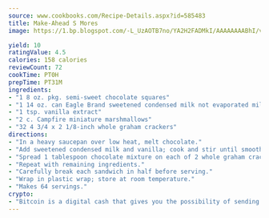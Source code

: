 ```yaml
---
source: www.cookbooks.com/Recipe-Details.aspx?id=585483
title: Make-Ahead S Mores
image: https://1.bp.blogspot.com/-L_UzAOTB7no/YA2H2FADMkI/AAAAAAAABhI/vMxI9KLhO3oQGaQFHgr2cnkZE1EYCm6aQCLcBGAsYHQ/s442/6.png

yield: 10
ratingValue: 4.5
calories: 158 calories
reviewCount: 72
cookTime: PT0H
prepTime: PT31M
ingredients:
- "1 8 oz. pkg. semi-sweet chocolate squares"
- "1 14 oz. can Eagle Brand sweetened condensed milk not evaporated milk"
- "1 tsp. vanilla extract"
- "2 c. Campfire miniature marshmallows"
- "32 4 3/4 x 2 1/8-inch whole graham crackers"
directions:
- "In a heavy saucepan over low heat, melt chocolate."
- "Add sweetened condensed milk and vanilla; cook and stir until smooth, making 1 sandwich at a time."
- "Spread 1 tablespoon chocolate mixture on each of 2 whole graham crackers; sprinkle 1 with marshmallows and gently press second graham cracker, chocolate side down, on top."
- "Repeat with remaining ingredients."
- "Carefully break each sandwich in half before serving."
- "Wrap in plastic wrap; store at room temperature."
- "Makes 64 servings."
crypto:
- "Bitcoin is a digital cash that gives you the possibility of sending money all over the world, instantly and without a fee."
---
```

